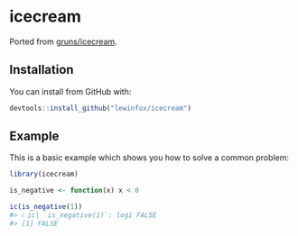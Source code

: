 
<!-- README.md is generated from README.Rmd. Please edit that file -->

# icecream

<!-- badges: start -->

<!-- badges: end -->

Ported from [gruns/icecream](https://github.com/gruns/icecream).

## Installation

You can install from GitHub with:

``` r
devtools::install_github("lewinfox/icecream")
```

## Example

This is a basic example which shows you how to solve a common problem:

``` r
library(icecream)

is_negative <- function(x) x < 0

ic(is_negative(1))
#> ℹ ic| `is_negative(1)`: logi FALSE
#> [1] FALSE
```
